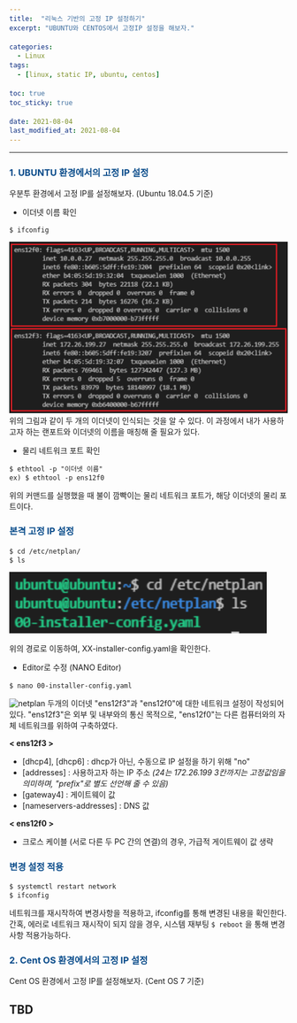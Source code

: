 ```yaml
---
title:  "리눅스 기반의 고정 IP 설정하기"
excerpt: "UBUNTU와 CENTOS에서 고정IP 설정을 해보자."

categories:
  - Linux
tags:
  - [linux, static IP, ubuntu, centos]

toc: true
toc_sticky: true
 
date: 2021-08-04
last_modified_at: 2021-08-04
---
```


---

### <span style="color:#084B8A">1. UBUNTU 환경에서의 고정 IP 설정</span>

우분투 환경에서 고정 IP를 설정해보자. (Ubuntu 18.04.5 기준)

- 이더넷 이름 확인
```
$ ifconfig
```
![ifconfig result](/assets/images/2021-08-04-static-ip-setting/ifconfig.png)
위의 그림과 같이 두 개의 이더넷이 인식되는 것을 알 수 있다. 
이 과정에서 내가 사용하고자 하는 랜포트와 이더넷의 이름을 매칭해 줄 필요가 있다.

- 물리 네트워크 포트 확인
```
$ ethtool -p "이더넷 이름"
ex) $ ethtool -p ens12f0 
```
위의 커맨드를 실행했을 때 불이 깜빡이는 물리 네트워크 포트가, 해당 이더넷의 물리 포트이다. 

### <span style="color:#084B8A">본격 고정 IP 설정</span>

```
$ cd /etc/netplan/
$ ls
```
![netplan](/assets/images/2021-08-04-static-ip-setting/netplan.png)

위의 경로로 이동하여, XX-installer-config.yaml을 확인한다.

- Editor로 수정 (NANO Editor)

```$ nano 00-installer-config.yaml ```

![netplan](/assets/images/2021-08-04-static-ip-setting/config.yaml.png)
두개의 이더넷 "ens12f3"과 "ens12f0"에 대한 네트워크 설정이 작성되어 있다.
"ens12f3"은 외부 및 내부와의 통신 목적으로,
"ens12f0"는 다른 컴퓨터와의 자체 네트워크를 위하여 구축하였다.

**< ens12f3 >**
* [dhcp4], [dhcp6] : dhcp가 아닌, 수동으로 IP 설정을 하기 위해 "no"
* [addresses] : 사용하고자 하는 IP 주소
*(24는 172.26.199 3칸까지는 고정값임을 의미하며, "prefix"로 별도 선언해 줄 수 있음)*
* [gateway4] : 게이트웨이 값
* [nameservers-addresses] : DNS 값

**< ens12f0 >**

* 크로스 케이블 (서로 다른 두 PC 간의 연결)의 경우, 가급적 게이트웨이 값 생략

### <span style="color:#084B8A">변경 설정 적용</span>
```
$ systemctl restart network
$ ifconfig
```
네트워크를 재시작하여 변경사항을 적용하고, ifconfig를 통해 변경된 내용을 확인한다.
간혹, 에러로 네트워크 재시작이 되지 않을 경우, 시스템 재부팅 ```$ reboot``` 을 통해 변경사항 적용가능하다.


### <span style="color:#084B8A">2. Cent OS 환경에서의 고정 IP 설정</span>

Cent OS 환경에서 고정 IP를 설정해보자. (Cent OS 7 기준)

TBD
---